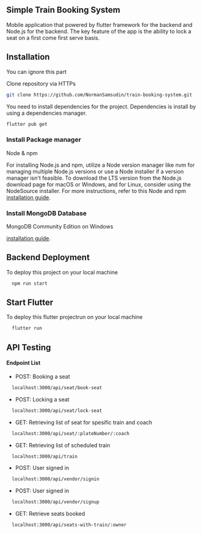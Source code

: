 ## Simple Train Booking System
Mobile application that powered by flutter framework for the backend and Node.js for the backend. The key feature of the app is the ability to lock a seat on a first come first serve basis. 

## Installation

You can ignore this part

Clone repository via HTTPs

```bash
git clone https://github.com/NormanSamsudin/train-booking-system.git
```

You need to install dependencies for the project. Dependencies is install by using a dependencies manager. 

```bash
flutter pub get
```

### Install Package manager

Node & npm

For installing Node.js and npm, utilize a Node version manager like nvm for managing multiple Node.js versions or use a Node installer if a version manager isn't feasible. To download the LTS version from the Node.js download page for macOS or Windows, and for Linux, consider using the NodeSource installer. For more instructions, refer to this Node and npm [installation guide](https://kinsta.com/blog/how-to-install-node-js/).

### Install MongoDB Database

MongoDB Community Edition on Windows

[installation guide](https://www.mongodb.com/docs/manual/tutorial/install-mongodb-on-windows/).

## Backend Deployment

To deploy this project on your local machine

```bash
  npm run start
```

## Start Flutter

To deploy this flutter projectrun on your local machine

```bash
  flutter run
```

## API Testing

#### Endpoint List

- POST: Booking a seat

```bash
  localhost:3000/api/seat/book-seat
```

- POST: Locking a seat

```bash
  localhost:3000/api/seat/lock-seat
```

- GET: Retrieving list of seat for spesific train and coach

```bash
  localhost:3000/api/seat/:plateNumber/:coach
```

- GET: Retrieving list of scheduled train

```bash
  localhost:3000/api/train
```

- POST: User signed in

```bash
  localhost:3000/api/vendor/signin
```

- POST: User signed in

```bash
  localhost:3000/api/vendor/signup
```

- GET: Retrieve seats booked

```bash
  localhost:3000/api/seats-with-train/:owner
```



